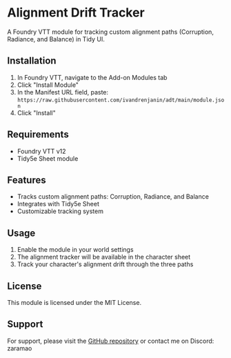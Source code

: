 # Alignment Drift Tracker

A Foundry VTT module for tracking custom alignment paths (Corruption, Radiance, and Balance) in Tidy UI.

## Installation

1. In Foundry VTT, navigate to the Add-on Modules tab
2. Click "Install Module"
3. In the Manifest URL field, paste: `https://raw.githubusercontent.com/ivandrenjanin/adt/main/module.json`
4. Click "Install"

## Requirements

- Foundry VTT v12
- Tidy5e Sheet module

## Features

- Tracks custom alignment paths: Corruption, Radiance, and Balance
- Integrates with Tidy5e Sheet
- Customizable tracking system

## Usage

1. Enable the module in your world settings
2. The alignment tracker will be available in the character sheet
3. Track your character's alignment drift through the three paths

## License

This module is licensed under the MIT License.

## Support

For support, please visit the [GitHub repository](https://github.com/ivandrenjanin/adt) or contact me on Discord: zaramao 